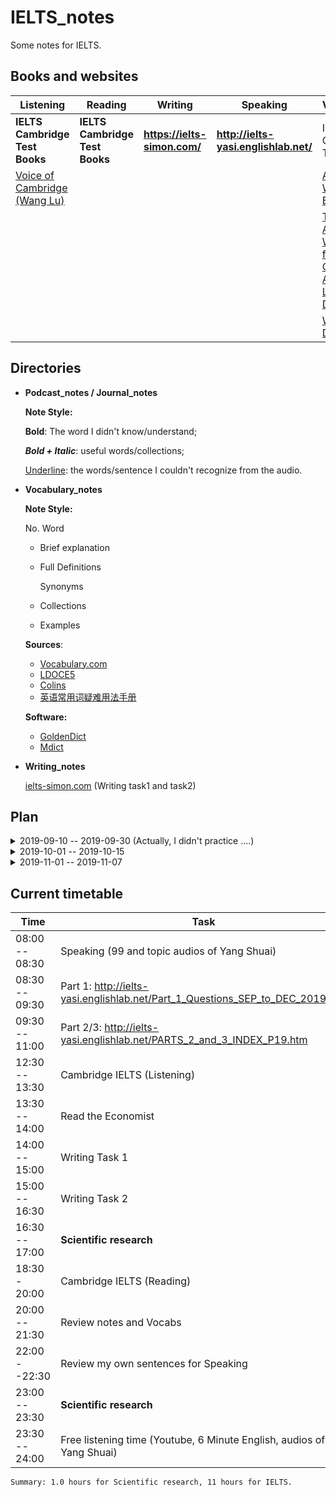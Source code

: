 # IELTS_notes

Some notes for IELTS.

## Books and websites


| Listening                                                    | Reading                        | Writing                      | Speaking                              | Vocabulary                                                   | Resources                                                    |
| ------------------------------------------------------------ | ------------------------------ | ---------------------------- | ------------------------------------- | ------------------------------------------------------------ | ------------------------------------------------------------ |
| **IELTS Cambridge Test Books**                               | **IELTS Cambridge Test Books** | **https://ielts-simon.com/** | **http://ielts-yasi.englishlab.net/** | IELTS Cambridge Test Books                                   | **https://www.oxfordonlineenglish.com/free-ielts-preparation-lessons** |
| [Voice of Cambridge (Wang Lu)](https://weibo.com/ttarticle/p/show?id=2309404319052876149390) |                                |                              |                                       | [Academic Word List Exercises](https://dcielts.info/academic-word-list-exercises/) | [The Economist](https://www.economist.com/)                  |
|                                                              |                                |                              |                                       | [The Academic Word List from the Oxford Advanced Learner's Dictionary](https://www.oxfordlearnersdictionaries.com/us/wordlist/english/academic/) | [BBC 6 minute learning English](http://www.bbc.co.uk/learningenglish/english/features/6-minute-english), [BBC NEWs](https://www.bbc.com/news), [60-Second Science](https://www.scientificamerican.com/podcast/60-second-science/) |
|                                                              |                                |                              |                                       | [Word of the Day](https://www.merriam-webster.com/word-of-the-day) | https://www.jimuenglish.com/ (listening podcast online)      |

## Directories

- **Podcast_notes / Journal_notes**

  **Note Style:**

  **Bold**: The word I didn't know/understand;

  ***Bold + Italic***: useful words/collections;

  <ins>Underline</ins>: the words/sentence I couldn't recognize from the audio.

- **Vocabulary_notes**

  **Note Style:**

  No. Word

  - Brief explanation

  - Full Definitions

    Synonyms

  - Collections

  - Examples

  **Sources**:

  - [Vocabulary.com](https://www.vocabulary.com/)
  - [LDOCE5](https://www.ldoceonline.com/)
  - [Colins](https://www.collinsdictionary.com/)
  - [英语常用词疑难用法手册](https://book.douban.com/subject/5038844/)

  **Software:**

  - [GoldenDict](http://goldendict.org/)
  - [Mdict](https://www.mdict.cn/wp/?lang=en)
  
- **Writing_notes**

  [ielts-simon.com](https://ielts-simon.com/ielts-help-and-english-pr/) (Writing task1 and task2)

## Plan

<details>
<summary>2019-09-10 -- 2019-09-30 (Actually, I didn't practice ....)</summary>
<p>

- **Listening**

  [Voice of Cambridge (Wang Lu)](https://weibo.com/ttarticle/p/show?id=2309404319052876149390)

  ​		Daily: 21:00 -- 22:00

  [Word of the Day](https://www.merriam-webster.com/word-of-the-day)
  
  ​		Daily: Listen 23:00 -- 23:30 and review 08:30 -- 09:00
  
  [6 Minute English](http://www.bbc.co.uk/learningenglish/english/features/6-minute-english)
  
  ​		Weekly: Listen 22:00 -- 22:30 and review 08:30 -- 09:00
  
  [60-Second Science](https://www.scientificamerican.com/podcast/60-second-science/)
  
  ​		Once every two days: Listen 22:00 -- 22:30 and review 08:30 -- 09:00
  
- **Speaking**
  
  [BBC pronunciation](http://www.bbc.co.uk/learningenglish/english/features/pronunciation)
  
  ​		Daily: 18:30 -- 19:00
  
  Reading article from The Economist ([PDF](https://github.com/nailperry-zd/The-Economist) and [md](https://github.com/fredliu168/TheEconomist) files)
  
  ​		Daily: 08:00 -- 08:30
  
- **Vocabulary**
  
  Merriam-Webster's Vocabulary Builder
  
  ​		Daily: 08:30 -- 09:00
  
  Any useful or unknown word from Podcast and Reading
  
  ​		Daily: 08:30 -- 09:00
  
- **Reading**
  
  [The Economist](https://github.com/nailperry-zd/The-Economist) (Leaders, China and Graphic detail)
  
  ​		Daily: 13:00 -- 13:30
  
  Review notes
  
  ​		Daily: 13:30 -- 14:00

</p>
</details>

<details>
<summary>2019-10-01 -- 2019-10-15</summary>
<p>

- **Listening**

  Cambridge IELTS

  ​		Daily: 09:00 -- 10:00

  [Voice of Cambridge (Wang Lu)](https://weibo.com/ttarticle/p/show?id=2309404319052876149390)
  
  ​		Daily: 20:30 -- 21:00
  
  ​		Tool: https://www.v2ex.com/t/573167
  
  [6 Minute English](http://www.bbc.co.uk/learningenglish/english/features/6-minute-english)
  
  ​		Weekly: Listen 22:00 -- 22:30 and review 08:30 -- 09:00
  
  [60-Second Science](https://www.scientificamerican.com/podcast/60-second-science/)
  
  ​		Once every two days: Listen 22:00 -- 22:30 and review 08:30 -- 09:00
  
- **Speaking**
  
  https://ieltsbro.com/: one topic per day
  
  ​		Daily: 18:30 -- 19:30
  
  Reading article from The Economist ([PDF](https://github.com/nailperry-zd/The-Economist) and [md](https://github.com/fredliu168/TheEconomist) files)
  
  ​		Daily: 08:00 -- 08:30
  
- **Vocabulary**
  
  Any useful or unknown word from Podcast and Reading
  
  [CET6](https://github.com/mahavivo/english-wordlists)
  
  ​		Daily: 08:30 -- 09:00
  
- **Reading**
  
  [The Economist](https://github.com/nailperry-zd/The-Economist) (Leaders, China and Graphic detail)
  
  ​		Daily: 13:00 -- 13:30
  
  Review notes
  
  ​		Daily: 13:30 -- 14:00
  
  Cambridge IELTS
  
  ​		Daily: 14:00 -- 15:30
  
  ​		Focus on each kind using Cambridge IELTS 5 - 10
  
- **Writing** ([origin](https://www.zhihu.com/question/19880155/answer/53848867))

  ​		Daily: 19:30 - 20:30

  **Task1**

  ​		Simon's IELTS Writing Task 1

  ​        [DCIELTS](https://dcielts.info/): learn Vocab

  **Task2**

  ​		[Ideas for IELTS Topics](https://ielts-simon.com/ielts-help-and-english-pr/ielts-ebook.html): one topic per day

  ​		[DCIELTS](https://dcielts.info/): learn Vocab and sentence according to Simon's IELTS eBook

  ​		Make my own summary docs: Agree&Disagree, Advantanges&Disadvantages ....

</p>
</details>


<details>
<summary>2019-11-01 -- 2019-11-07</summary>
<p>

- **Listening**

  Cambridge IELTS

  ​		Daily: 09:00 -- 10:00

  [Voice of Cambridge (Wang Lu)](https://weibo.com/ttarticle/p/show?id=2309404319052876149390)
  
  ​		Daily: 20:30 -- 21:00
  
  ​		Tool: https://www.v2ex.com/t/573167
  
  [6 Minute English](http://www.bbc.co.uk/learningenglish/english/features/6-minute-english)
  
  ​		Weekly: Listen 22:00 -- 22:30 and review 08:30 -- 09:00
  
- **Speaking**
  
  https://ieltsbro.com/: one topic per day
  
  ​		Daily: 18:30 -- 19:30
  
  Reading article from The Economist ([PDF](https://github.com/nailperry-zd/The-Economist) and [md](https://github.com/fredliu168/TheEconomist) files)
  
  ​		Daily: 08:00 -- 08:30
  
- **Vocabulary**
  
  Any useful or unknown word from Podcast and Reading
  
  [CET6](https://github.com/mahavivo/english-wordlists)
  
  ​		Daily: 08:30 -- 09:00
  
- **Reading**
  
  [The Economist](https://github.com/nailperry-zd/The-Economist) (Leaders, China and Graphic detail)
  
  ​		Daily: 13:00 -- 13:30
  
  Review notes
  
  ​		Daily: 13:30 -- 14:00
  
  Cambridge IELTS
  
  ​		Daily: 14:00 -- 15:30
  
  ​		Focus on each kind using Cambridge IELTS 5 - 10
  
- **Writing** ([origin](https://www.zhihu.com/question/19880155/answer/53848867))

  ​		Daily: 19:30 - 20:30

  **Task1**

  ​		Simon's IELTS Writing Task 1

  ​        [DCIELTS](https://dcielts.info/): learn Vocab

  **Task2**

  ​		[Ideas for IELTS Topics](https://ielts-simon.com/ielts-help-and-english-pr/ielts-ebook.html): one topic per day

  ​		[DCIELTS](https://dcielts.info/): learn Vocab and sentence according to Simon's IELTS eBook

  ​		Make my own summary docs: Agree&Disagree, Advantanges&Disadvantages ....

</p>
</details>


## Current timetable


| Time           | Task                                                         |
| -------------- | ------------------------------------------------------------ |
| 08:00 -- 08:30 | Speaking (99 and topic audios of Yang Shuai)                 |
| 08:30 -- 09:30 | Part 1: http://ielts-yasi.englishlab.net/Part_1_Questions_SEP_to_DEC_2019.htm |
| 09:30 -- 11:00 | Part 2/3: http://ielts-yasi.englishlab.net/PARTS_2_and_3_INDEX_P19.htm |
| 12:30 -- 13:30 | Cambridge IELTS (Listening)                                  |
| 13:30 -- 14:00 | Read the Economist                                           |
| 14:00 -- 15:00 | Writing Task 1                                               |
| 15:00 -- 16:30 | Writing Task 2                                               |
| 16:30 -- 17:00 | **Scientific research**                                      |
| 18:30 - 20:00  | Cambridge IELTS (Reading)                                    |
| 20:00 -- 21:30 | Review notes and Vocabs                                      |
| 22:00 --22:30  | Review my own sentences for Speaking                         |
| 23:00 -- 23:30 | **Scientific research**                                      |
| 23:30 -- 24:00 | Free listening time (Youtube, 6 Minute English, audios of Yang Shuai) |

`Summary: 1.0 hours for Scientific research, 11 hours for IELTS.`